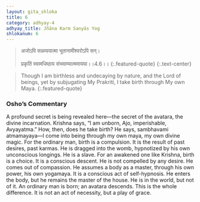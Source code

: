 ```yaml
---
layout: gita_shloka
title: 6
category: adhyay-4
adhyay_title: Jñāna Karm Sanyās Yog
shlokanum: 6
---
```


> अजोऽपि सन्नव्ययात्मा भूतानामीश्वरोऽपि सन्।<br><br>प्रकृतिं स्वामधिष्ठाय संभवाम्यात्ममायया।।4.6।।
{:.featured-quote} 
{:.text-center}

> Though I am birthless and undecaying by nature, and the Lord of beings, yet by subjugating My Prakriti, I take birth through My own Maya.
{:.featured-quote}

### Osho’s Commentary
A profound secret is being revealed here—the secret of the avatara, the divine incarnation. Krishna says, “I am unborn, Ajo, imperishable, Avyayatma.” How, then, does he take birth?
He says, sambhavami atmamayaya—I come into being through my own maya, my own divine magic.
For the ordinary man, birth is a compulsion. It is the result of past desires, past karmas. He is dragged into the womb, hypnotized by his own unconscious longings. He is a slave.
For an awakened one like Krishna, birth is a choice. It is a conscious descent. He is not compelled by any desire. He comes out of compassion. He assumes a body as a master, through his own power, his own yogamaya. It is a conscious act of self-hypnosis. He enters the body, but he remains the master of the house. He is in the world, but not of it. An ordinary man is born; an avatara descends. This is the whole difference. It is not an act of necessity, but a play of grace.
